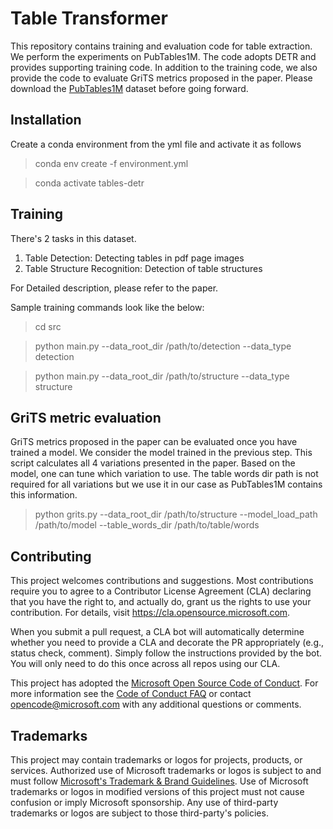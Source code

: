 # Table Transformer

This repository contains training and evaluation code for table extraction. We
perform the experiments on PubTables1M. The code adopts DETR and provides
supporting training code. In addition to the training code, we also provide the
code to evaluate GriTS metrics proposed in the paper. Please download the
[PubTables1M](https://pubtables1m.blob.core.windows.net/pubtables1m/README)
dataset before going forward.

## Installation
Create a conda environment from the yml file and activate it as follows

> conda env create -f environment.yml

> conda activate tables-detr

## Training
There's 2 tasks in this dataset.

1. Table Detection: Detecting tables in pdf page images
2. Table Structure Recognition: Detection of table structures

For Detailed description, please refer to the paper.

Sample training commands look like the below:

> cd src

> python main.py --data_root_dir /path/to/detection --data_type detection

> python main.py --data_root_dir /path/to/structure --data_type structure

## GriTS metric evaluation
GriTS metrics proposed in the paper can be evaluated once you have trained a
model. We consider the model trained in the previous step. This script
calculates all 4 variations presented in the paper. Based on the model, one can
tune which variation to use. The table words dir path is not required for all
variations but we use it in our case as PubTables1M contains this information.

> python grits.py --data_root_dir /path/to/structure --model_load_path /path/to/model --table_words_dir /path/to/table/words


## Contributing

This project welcomes contributions and suggestions.  Most contributions require you to agree to a
Contributor License Agreement (CLA) declaring that you have the right to, and actually do, grant us
the rights to use your contribution. For details, visit https://cla.opensource.microsoft.com.

When you submit a pull request, a CLA bot will automatically determine whether you need to provide
a CLA and decorate the PR appropriately (e.g., status check, comment). Simply follow the instructions
provided by the bot. You will only need to do this once across all repos using our CLA.

This project has adopted the [Microsoft Open Source Code of Conduct](https://opensource.microsoft.com/codeofconduct/).
For more information see the [Code of Conduct FAQ](https://opensource.microsoft.com/codeofconduct/faq/) or
contact [opencode@microsoft.com](mailto:opencode@microsoft.com) with any additional questions or comments.

## Trademarks

This project may contain trademarks or logos for projects, products, or services. Authorized use of Microsoft 
trademarks or logos is subject to and must follow 
[Microsoft's Trademark & Brand Guidelines](https://www.microsoft.com/en-us/legal/intellectualproperty/trademarks/usage/general).
Use of Microsoft trademarks or logos in modified versions of this project must not cause confusion or imply Microsoft sponsorship.
Any use of third-party trademarks or logos are subject to those third-party's policies.
